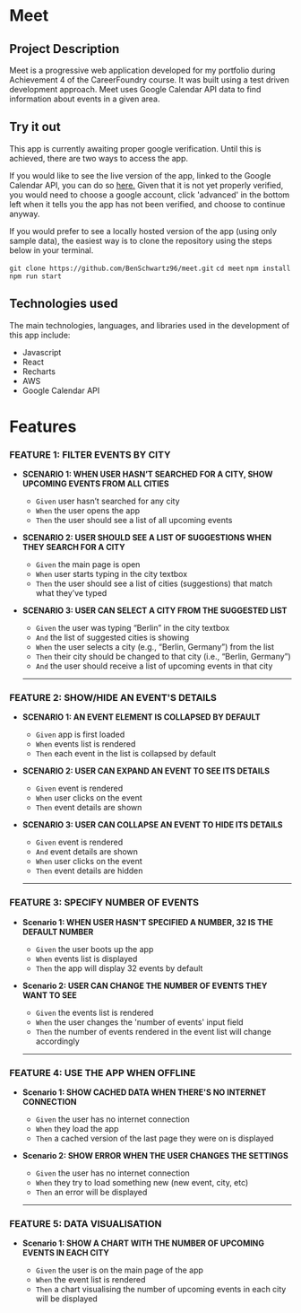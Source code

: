 # Meet

## Project Description 

Meet is a progressive web application developed for my portfolio during Achievement 4 of the CareerFoundry course. It was built using a test driven development approach. Meet uses Google Calendar API data to find information about events in a given area.

## Try it out

This app is currently awaiting proper google verification. Until this is achieved, there are two ways to access the app.

If you would like to see the live version of the app, linked to the Google Calendar API, you can do so [here.](https://benschwartz96.github.io/meet/) Given that it is not yet properly verified, you would need to choose a google account, click 'advanced' in the bottom left when it tells you the app has not been verified, and choose to continue anyway. 

If you would prefer to see a locally hosted version of the app (using only sample data), the easiest way is to clone the repository using the steps below in your terminal.

`git clone https://github.com/BenSchwartz96/meet.git`
`cd meet`
`npm install`
`npm run start`

## Technologies used

The main technologies, languages, and libraries used in the development of this app include:

 - Javascript
 - React
 - Recharts
 - AWS
 - Google Calendar API

# **Features**

### **FEATURE 1: FILTER EVENTS BY CITY**

- **SCENARIO 1: WHEN USER HASN’T SEARCHED FOR A CITY, SHOW UPCOMING EVENTS FROM ALL CITIES**

  - `Given` user hasn’t searched for any city
  - `When` the user opens the app
  - `Then` the user should see a list of all upcoming events

- **SCENARIO 2: USER SHOULD SEE A LIST OF SUGGESTIONS WHEN THEY SEARCH FOR A CITY**

  - `Given` the main page is open
  - `When` user starts typing in the city textbox
  - `Then` the user should see a list of cities (suggestions) that match what they’ve typed

- **SCENARIO 3: USER CAN SELECT A CITY FROM THE SUGGESTED LIST**

  - `Given` the user was typing “Berlin” in the city textbox
  - `And` the list of suggested cities is showing
  - `When` the user selects a city (e.g., “Berlin, Germany”) from the list
  - `Then` their city should be changed to that city (i.e., “Berlin, Germany”)
  - `And` the user should receive a list of upcoming events in that city

  ***

### **FEATURE 2: SHOW/HIDE AN EVENT'S DETAILS**

- **SCENARIO 1: AN EVENT ELEMENT IS COLLAPSED BY DEFAULT**

  - `Given` app is first loaded
  - `When` events list is rendered
  - `Then` each event in the list is collapsed by default

- **SCENARIO 2: USER CAN EXPAND AN EVENT TO SEE ITS DETAILS**

  - `Given` event is rendered
  - `When` user clicks on the event
  - `Then` event details are shown

- **SCENARIO 3: USER CAN COLLAPSE AN EVENT TO HIDE ITS DETAILS**

  - `Given` event is rendered
  - `And` event details are shown
  - `When` user clicks on the event
  - `Then` event details are hidden

  ***

### **FEATURE 3: SPECIFY NUMBER OF EVENTS**

- **Scenario 1: WHEN USER HASN'T SPECIFIED A NUMBER, 32 IS THE DEFAULT NUMBER**

  - `Given` the user boots up the app
  - `When` events list is displayed
  - `Then` the app will display 32 events by default

- **Scenario 2: USER CAN CHANGE THE NUMBER OF EVENTS THEY WANT TO SEE**

  - `Given` the events list is rendered
  - `When` the user changes the 'number of events' input field
  - `Then` the number of events rendered in the event list will change accordingly

  ***

### **FEATURE 4: USE THE APP WHEN OFFLINE**

- **Scenario 1: SHOW CACHED DATA WHEN THERE'S NO INTERNET CONNECTION**

  - `Given` the user has no internet connection
  - `When` they load the app
  - `Then` a cached version of the last page they were on is displayed

- **Scenario 2: SHOW ERROR WHEN THE USER CHANGES THE SETTINGS**

  - `Given` the user has no internet connection
  - `When` they try to load something new (new event, city, etc)
  - `Then` an error will be displayed

  ***

### **FEATURE 5: DATA VISUALISATION**

- **Scenario 1: SHOW A CHART WITH THE NUMBER OF UPCOMING EVENTS IN EACH CITY**

  - `Given` the user is on the main page of the app
  - `When` the event list is rendered
  - `Then` a chart visualising the number of upcoming events in each city will be displayed







